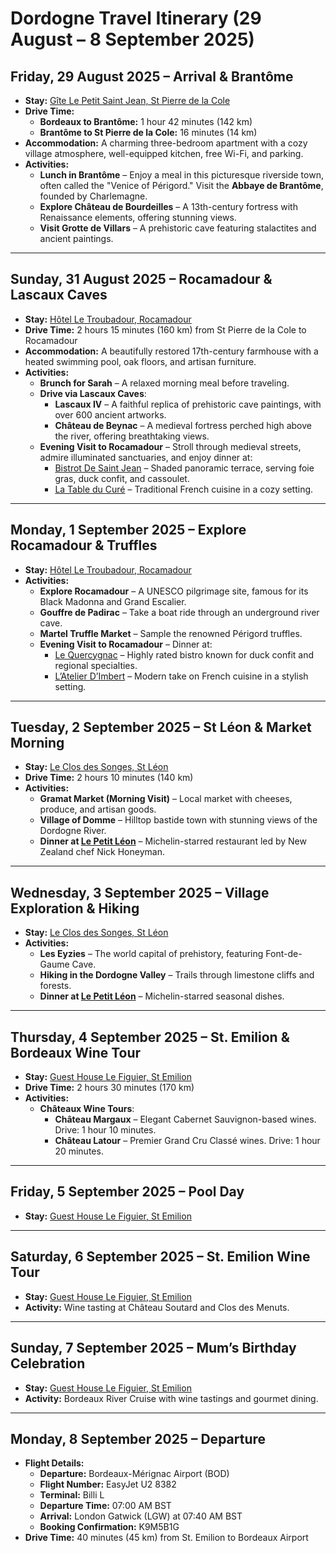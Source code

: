 # Dordogne Travel Itinerary (29 August – 8 September 2025)

## Friday, 29 August 2025 – Arrival & Brantôme
- **Stay:** [Gîte Le Petit Saint Jean, St Pierre de la Cole](https://www.booking.com/hotel/fr/gite-le-petit-saint-jean-saint-jean-de-cole.fr.html)
- **Drive Time:**  
  - **Bordeaux to Brantôme:** 1 hour 42 minutes (142 km)  
  - **Brantôme to St Pierre de la Cole:** 16 minutes (14 km)  
- **Accommodation:** A charming three-bedroom apartment with a cozy village atmosphere, well-equipped kitchen, free Wi-Fi, and parking.
- **Activities:**
  - **Lunch in Brantôme** – Enjoy a meal in this picturesque riverside town, often called the "Venice of Périgord." Visit the **Abbaye de Brantôme**, founded by Charlemagne.
  - **Explore Château de Bourdeilles** – A 13th-century fortress with Renaissance elements, offering stunning views.
  - **Visit Grotte de Villars** – A prehistoric cave featuring stalactites and ancient paintings.

---

## Sunday, 31 August 2025 – Rocamadour & Lascaux Caves
- **Stay:** [Hôtel Le Troubadour, Rocamadour](https://www.booking.com/hotel/fr/le-troubadour.html)
- **Drive Time:** 2 hours 15 minutes (160 km) from St Pierre de la Cole to Rocamadour
- **Accommodation:** A beautifully restored 17th-century farmhouse with a heated swimming pool, oak floors, and artisan furniture.
- **Activities:**
  - **Brunch for Sarah** – A relaxed morning meal before traveling.
  - **Drive via Lascaux Caves**:  
    - **Lascaux IV** – A faithful replica of prehistoric cave paintings, with over 600 ancient artworks.  
    - **Château de Beynac** – A medieval fortress perched high above the river, offering breathtaking views.
  - **Evening Visit to Rocamadour** – Stroll through medieval streets, admire illuminated sanctuaries, and enjoy dinner at:  
    - [Bistrot De Saint Jean](https://stjean-rocamadour.com/) – Shaded panoramic terrace, serving foie gras, duck confit, and cassoulet.
    - [La Table du Curé](http://latableducure-rocamadour.com/) – Traditional French cuisine in a cozy setting.

---

## Monday, 1 September 2025 – Explore Rocamadour & Truffles
- **Stay:** [Hôtel Le Troubadour, Rocamadour](https://www.booking.com/hotel/fr/le-troubadour.html)
- **Activities:**
  - **Explore Rocamadour** – A UNESCO pilgrimage site, famous for its Black Madonna and Grand Escalier.
  - **Gouffre de Padirac** – Take a boat ride through an underground river cave.
  - **Martel Truffle Market** – Sample the renowned Périgord truffles.
  - **Evening Visit to Rocamadour** – Dinner at:  
    - [Le Quercygnac](https://www.facebook.com/lequercygnac/) – Highly rated bistro known for duck confit and regional specialties.
    - [L’Atelier D’Imbert](https://www.leboisdimbert.com/restaurant) – Modern take on French cuisine in a stylish setting.

---

## Tuesday, 2 September 2025 – St Léon & Market Morning
- **Stay:** [Le Clos des Songes, St Léon](https://www.booking.com/hotel/fr/le-clos-des-songes.html)
- **Drive Time:** 2 hours 10 minutes (140 km)
- **Activities:**
  - **Gramat Market (Morning Visit)** – Local market with cheeses, produce, and artisan goods.
  - **Village of Domme** – Hilltop bastide town with stunning views of the Dordogne River.
  - **Dinner at [Le Petit Léon](https://www.lepetitleon.com/)** – Michelin-starred restaurant led by New Zealand chef Nick Honeyman.

---

## Wednesday, 3 September 2025 – Village Exploration & Hiking
- **Stay:** [Le Clos des Songes, St Léon](https://www.booking.com/hotel/fr/le-clos-des-songes.html)
- **Activities:**
  - **Les Eyzies** – The world capital of prehistory, featuring Font-de-Gaume Cave.
  - **Hiking in the Dordogne Valley** – Trails through limestone cliffs and forests.
  - **Dinner at [Le Petit Léon](https://www.lepetitleon.com/)** – Michelin-starred seasonal dishes.

---

## Thursday, 4 September 2025 – St. Emilion & Bordeaux Wine Tour
- **Stay:** [Guest House Le Figuier, St Emilion](https://www.booking.com/hotel/fr/guest-house-with-charm-le-figuier.en-gb.html)
- **Drive Time:** 2 hours 30 minutes (170 km)
- **Activities:**
  - **Châteaux Wine Tours**:
    - **Château Margaux** – Elegant Cabernet Sauvignon-based wines. Drive: 1 hour 10 minutes.
    - **Château Latour** – Premier Grand Cru Classé wines. Drive: 1 hour 20 minutes.

---

## Friday, 5 September 2025 – Pool Day
- **Stay:** [Guest House Le Figuier, St Emilion](https://www.booking.com/hotel/fr/guest-house-with-charm-le-figuier.en-gb.html)

---

## Saturday, 6 September 2025 – St. Emilion Wine Tour
- **Stay:** [Guest House Le Figuier, St Emilion](https://www.booking.com/hotel/fr/guest-house-with-charm-le-figuier.en-gb.html)
- **Activity:** Wine tasting at Château Soutard and Clos des Menuts.

---

## Sunday, 7 September 2025 – Mum’s Birthday Celebration
- **Stay:** [Guest House Le Figuier, St Emilion](https://www.booking.com/hotel/fr/guest-house-with-charm-le-figuier.en-gb.html)
- **Activity:** Bordeaux River Cruise with wine tastings and gourmet dining.

---

## Monday, 8 September 2025 – Departure
- **Flight Details:**
  - **Departure:** Bordeaux-Mérignac Airport (BOD)
  - **Flight Number:** EasyJet U2 8382
  - **Terminal:** Billi L
  - **Departure Time:** 07:00 AM BST
  - **Arrival:** London Gatwick (LGW) at 07:40 AM BST
  - **Booking Confirmation:** K9M5B1G
- **Drive Time:** 40 minutes (45 km) from St. Emilion to Bordeaux Airport

